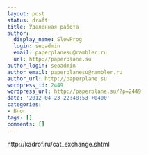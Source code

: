 ```yaml
---
layout: post
status: draft
title: Удаленная работа
author:
  display_name: SlowProg
  login: seoadmin
  email: paperplanesu@rambler.ru
  url: http://paperplane.su
author_login: seoadmin
author_email: paperplanesu@rambler.ru
author_url: http://paperplane.su
wordpress_id: 2449
wordpress_url: http://paperplane.su/?p=2449
date: '2012-04-23 22:48:53 +0400'
categories:
- Блог
tags: []
comments: []
---
```

<p>http:&#47;&#47;kadrof.ru&#47;cat_exchange.shtml</p>

